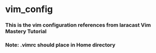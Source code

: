 # vim_config

### This is the vim configuration references from laracast Vim Mastery Tutorial

### Note: .vimrc should place in Home directory
